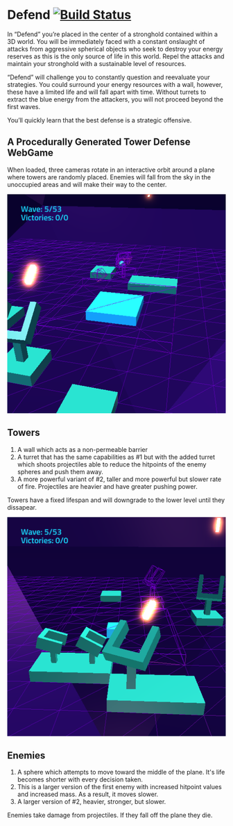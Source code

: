 # Defend [![Build Status](https://travis-ci.org/xtreemze/defend.svg?branch=master)](https://travis-ci.org/xtreemze/defend)

In “Defend” you’re placed in the center of a stronghold contained within a 3D world. You will be immediately faced with a constant onslaught of attacks from aggressive spherical objects who seek to destroy your energy reserves as this is the only source of life in this world. Repel the attacks and maintain your stronghold with a sustainable level of resources.

“Defend” will challenge you to constantly question and reevaluate your strategies. You could surround your energy resources with a wall, however, these have a limited life and will fall apart with time. Without turrets to extract the blue energy from the attackers, you will not proceed beyond the first waves.

You’ll quickly learn that the best defense is a strategic offensive.

## A Procedurally Generated Tower Defense WebGame

When loaded, three cameras rotate in an interactive orbit around a plane where towers are randomly placed. Enemies will fall from the sky in the unoccupied areas and will make their way to the center.

![Defend](https://raw.githubusercontent.com/xtreemze/defend/master/release/screenshot2.png)

## Towers

1. A wall which acts as a non-permeable barrier
2. A turret that has the same capabilities as #1 but with the added turret which shoots projectiles able to reduce the hitpoints of the enemy spheres and push them away.
3. A more powerful variant of #2, taller and more powerful but slower rate of fire. Projectiles are heavier and have greater pushing power.

Towers have a fixed lifespan and will downgrade to the lower level until they dissapear.

![Defend](https://raw.githubusercontent.com/xtreemze/defend/master/release/screenshot3.png)

## Enemies

1. A sphere which attempts to move toward the middle of the plane. It's life becomes shorter with every decision taken.
2. This is a larger version of the first enemy with increased hitpoint values and increased mass. As a result, it moves slower.
3. A larger version of #2, heavier, stronger, but slower.

Enemies take damage from projectiles. If they fall off the plane they die.
